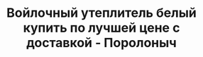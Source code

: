 ---
title: Войлочный утеплитель белый купить по лучшей цене с доставкой - Поролоныч
description: Купить войлочный утеплитель белый в розницу с доставкой по Москве в интернет-магазине Поролоныча.

layout: product
permalink: /catalog/:path
type: "product"
weight: 18

prod_title: Войлочный утеплитель белый
prod_short_desc: Применяется для утепления дверных проёмов. Надежно защищает от сквозняков и попадания холодного воздуха в помещение.
prod_full_desc: Войлочный утеплитель представляет собой полоски из натурального войлока шириной 50 мм. Используется для утепления дверей и окон. Обладает отличными тепло- и звукоизоляционными свойствами.
prod_message:
prod_add_cat: "utepliteli"
price-b:
price: 450
price-a: " руб./шт"

chars:
- "Цвет: белый"
- "Толщина, мм: 10"
- "Ширина, мм: 50"
- "Длина, м: 6"

usage:
- "утепление окон"
- "утепление дверных проёмов"
- "прокладки от сквозняка"

related:
- porolonoviy-uteplitel
- voylochniy-uteplitel-cherniy
- voylochniy-uteplitel-seriy
- porolonovie-polosi
---